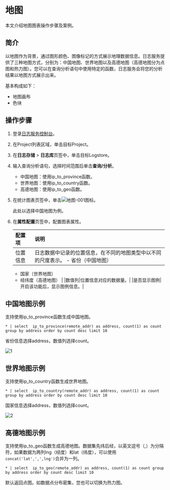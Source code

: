 # 地图

本文介绍地图图表操作步骤及案例。

## 简介

以地图作为背景，通过图形颜色、图像标记的方式展示地理数据信息。日志服务提供了三种地图方式，分别为：中国地图、世界地图以及高德地图（高德地图分为点图和热力图）。您可以在查询分析语句中使用特定的函数，日志服务会将您的分析结果以地图方式展示出来。

基本构成如下：

-   地图画布
-   色块

## 操作步骤

1.  登录[日志服务控制台](https://sls.console.aliyun.com)。

2.  在Project列表区域，单击目标Project。

3.  在**日志存储** \> **日志库**页签中，单击目标Logstore。

4.  输入查询分析语句，选择时间范围后单击**查询/分析**。

    -   中国地图：使用ip\_to\_province函数。
    -   世界地图：使用ip\_to\_country函数。
    -   高德地图：使用ip\_to\_geo函数。
5.  在统计图表页签中，单击![地图-001](https://static-aliyun-doc.oss-accelerate.aliyuncs.com/assets/img/zh-CN/0480906951/p93123.png)图标。

    此处以选择中国地图为例。

6.  在**属性配置**页签中，配置图表属性。

    |配置项|说明|
    |:--|:-|
    |位置信息|日志数据中记录的位置信息，在不同的地图类型中以不同的尺度表示。     -   省份（中国地图）
    -   国家（世界地图）
    -   经纬度（高德地图） |
    |数值列|位置信息对应的数据量。|
    |是否显示图例|开启该功能后，显示图例信息。|


## 中国地图示例

支持使用ip\_to\_province函数生成中国地图。

```
* | select  ip_to_province(remote_addr) as address, count(1) as count group by address order by count desc limit 10
```

省份信息选择address，数值列选择count。

![1](https://static-aliyun-doc.oss-accelerate.aliyuncs.com/assets/img/zh-CN/2451523061/p129975.png)

## 世界地图示例

支持使用ip\_to\_country函数生成世界地图。

```
* | select  ip_to_country(remote_addr) as address, count(1) as count group by address order by count desc limit 10
```

国家信息选择address，数值列选择count。

![2](https://static-aliyun-doc.oss-accelerate.aliyuncs.com/assets/img/zh-CN/2451523061/p129976.png)

## 高德地图示例

支持使用ip\_to\_geo函数生成高德地图。数据集先纬后经，以英文逗号（,）为分隔符，如果数据为两列lng（经度）和lat（纬度），可以使用`concat('lat',',',lng')`合并为一列。

```
* | select  ip_to_geo(remote_addr) as address, count(1) as count group by address order by count desc limit 10
```

默认返回点图。如数据点分布密集，您也可以切换为热力图。

